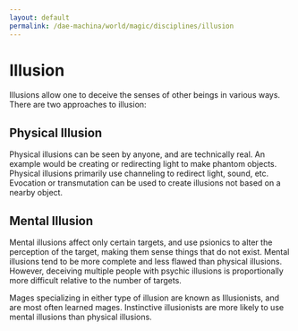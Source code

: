 ```yaml
---
layout: default
permalink: /dae-machina/world/magic/disciplines/illusion
---
```


# Illusion

Illusions allow one to deceive the senses of other beings in various ways. There are two approaches to illusion: 

## Physical Illusion

Physical illusions can be seen by anyone, and are technically real. An example would be creating or redirecting light to make phantom objects. Physical illusions primarily use channeling to redirect light, sound, etc. Evocation or transmutation can be used to create illusions not based on a nearby object.

## Mental Illusion

Mental illusions affect only certain targets, and use psionics to alter the perception of the target, making them sense things that do not exist. Mental illusions tend to be more complete and less flawed than physical illusions. However, deceiving multiple people with psychic illusions is proportionally more difficult relative to the number of targets.

Mages specializing in either type of illusion are known as Illusionists, and are most often learned mages. Instinctive illusionists are more likely to use mental illusions than physical illusions.